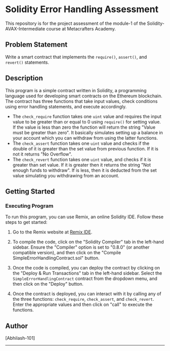 

# Solidity Error Handling Assessment

This repository is for the project assessment of the  module-1 of the Solidity-AVAX-Intermediate course at Metacrafters Academy.

## Problem Statement

Write a smart contract that implements the `require()`, `assert()`, and `revert()` statements.

## Description

This program is a simple contract written in Solidity, a programming language used for developing smart contracts on the Ethereum blockchain. The contract has three functions that take input values, check conditions using error handling statements, and execute accordingly.

- The `check_require` function takes one `uint` value and requires the input value to be greater than or equal to 0 using `require()` for setting value. If the value is less than zero the function will return the string "Value must be greater than zero". It basically simulates setting up a balance in your account which you can withdraw from using the latter functions.
- The `check_assert` function takes one `uint` value and checks if the double of it is greater than the set value from previous function. If it is not it returns "No Overflow".
- The `check_revert` function takes one `uint` value, and checks if it is greater than set value. If it is greater then it returns the string "Not enough funds to withdraw". If is less, then it is deducted from the set value simulating you withdrawing from an account.

## Getting Started

### Executing Program

To run this program, you can use Remix, an online Solidity IDE. Follow these steps to get started:

1. Go to the Remix website at [Remix IDE](https://remix.ethereum.org/).

2. To compile the code, click on the "Solidity Compiler" tab in the left-hand sidebar. Ensure the "Compiler" option is set to "0.8.0" (or another compatible version), and then click on the "Compile SimpleErrorHandlingContract.sol" button.

3. Once the code is compiled, you can deploy the contract by clicking on the "Deploy & Run Transactions" tab in the left-hand sidebar. Select the `SimpleErrorHandlingContract` contract from the dropdown menu, and then click on the "Deploy" button.

4. Once the contract is deployed, you can interact with it by calling any of the three functions: `check_require`, `check_assert`, and `check_revert`. Enter the appropriate values and then click on "call" to execute the functions.

## Author

[Abhilash-101]

---
